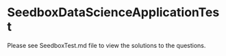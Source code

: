 # SeedboxDataScienceApplicationTest

Please see SeedboxTest.md file to view the solutions to the questions.
